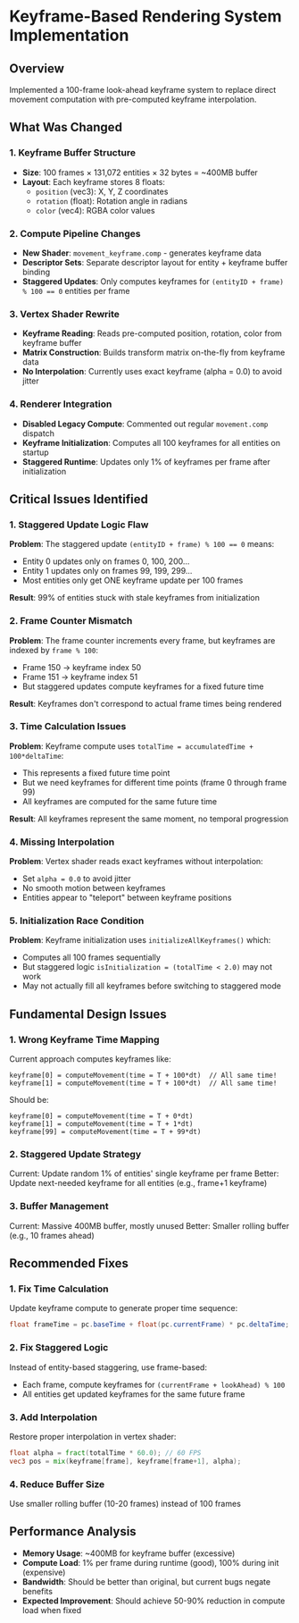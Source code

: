 # Keyframe-Based Rendering System Implementation

## Overview
Implemented a 100-frame look-ahead keyframe system to replace direct movement computation with pre-computed keyframe interpolation.

## What Was Changed

### 1. Keyframe Buffer Structure
- **Size**: 100 frames × 131,072 entities × 32 bytes = ~400MB buffer
- **Layout**: Each keyframe stores 8 floats:
  - `position` (vec3): X, Y, Z coordinates
  - `rotation` (float): Rotation angle in radians
  - `color` (vec4): RGBA color values

### 2. Compute Pipeline Changes
- **New Shader**: `movement_keyframe.comp` - generates keyframe data
- **Descriptor Sets**: Separate descriptor layout for entity + keyframe buffer binding
- **Staggered Updates**: Only computes keyframes for `(entityID + frame) % 100 == 0` entities per frame

### 3. Vertex Shader Rewrite
- **Keyframe Reading**: Reads pre-computed position, rotation, color from keyframe buffer
- **Matrix Construction**: Builds transform matrix on-the-fly from keyframe data
- **No Interpolation**: Currently uses exact keyframe (alpha = 0.0) to avoid jitter

### 4. Renderer Integration
- **Disabled Legacy Compute**: Commented out regular `movement.comp` dispatch
- **Keyframe Initialization**: Computes all 100 keyframes for all entities on startup
- **Staggered Runtime**: Updates only 1% of keyframes per frame after initialization

## Critical Issues Identified

### 1. **Staggered Update Logic Flaw**
**Problem**: The staggered update `(entityID + frame) % 100 == 0` means:
- Entity 0 updates only on frames 0, 100, 200...
- Entity 1 updates only on frames 99, 199, 299...
- Most entities only get ONE keyframe update per 100 frames

**Result**: 99% of entities stuck with stale keyframes from initialization

### 2. **Frame Counter Mismatch**
**Problem**: The frame counter increments every frame, but keyframes are indexed by `frame % 100`:
- Frame 150 → keyframe index 50
- Frame 151 → keyframe index 51
- But staggered updates compute keyframes for a fixed future time

**Result**: Keyframes don't correspond to actual frame times being rendered

### 3. **Time Calculation Issues**
**Problem**: Keyframe compute uses `totalTime = accumulatedTime + 100*deltaTime`:
- This represents a fixed future time point
- But we need keyframes for different time points (frame 0 through frame 99)
- All keyframes are computed for the same future time

**Result**: All keyframes represent the same moment, no temporal progression

### 4. **Missing Interpolation**
**Problem**: Vertex shader reads exact keyframes without interpolation:
- Set `alpha = 0.0` to avoid jitter
- No smooth motion between keyframes
- Entities appear to "teleport" between keyframe positions

### 5. **Initialization Race Condition**
**Problem**: Keyframe initialization uses `initializeAllKeyframes()` which:
- Computes all 100 frames sequentially
- But staggered logic `isInitialization = (totalTime < 2.0)` may not work
- May not actually fill all keyframes before switching to staggered mode

## Fundamental Design Issues

### 1. **Wrong Keyframe Time Mapping**
Current approach computes keyframes like:
```
keyframe[0] = computeMovement(time = T + 100*dt)  // All same time!
keyframe[1] = computeMovement(time = T + 100*dt)  // All same time!
```

Should be:
```
keyframe[0] = computeMovement(time = T + 0*dt)
keyframe[1] = computeMovement(time = T + 1*dt)
keyframe[99] = computeMovement(time = T + 99*dt)
```

### 2. **Staggered Update Strategy**
Current: Update random 1% of entities' single keyframe per frame
Better: Update next-needed keyframe for all entities (e.g., frame+1 keyframe)

### 3. **Buffer Management**
Current: Massive 400MB buffer, mostly unused
Better: Smaller rolling buffer (e.g., 10 frames ahead)

## Recommended Fixes

### 1. **Fix Time Calculation**
Update keyframe compute to generate proper time sequence:
```glsl
float frameTime = pc.baseTime + float(pc.currentFrame) * pc.deltaTime;
```

### 2. **Fix Staggered Logic**
Instead of entity-based staggering, use frame-based:
- Each frame, compute keyframes for `(currentFrame + lookAhead) % 100`
- All entities get updated keyframes for the same future frame

### 3. **Add Interpolation**
Restore proper interpolation in vertex shader:
```glsl
float alpha = fract(totalTime * 60.0); // 60 FPS
vec3 pos = mix(keyframe[frame], keyframe[frame+1], alpha);
```

### 4. **Reduce Buffer Size**
Use smaller rolling buffer (10-20 frames) instead of 100 frames

## Performance Analysis
- **Memory Usage**: ~400MB for keyframe buffer (excessive)
- **Compute Load**: 1% per frame during runtime (good), 100% during init (expensive)
- **Bandwidth**: Should be better than original, but current bugs negate benefits
- **Expected Improvement**: Should achieve 50-90% reduction in compute load when fixed